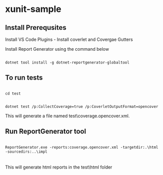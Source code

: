 xunit-sample
====================

Install Prerequsites
---------------------
Install VS Code Plugins - Install coverlet and Covergae Gutters

Install Report Generator using the command below

<code>
dotnet tool install -g dotnet-reportgenerator-globaltool
</code>

To run tests
------------

<code>
cd test

dotnet test /p:CollectCoverage=true /p:CoverletOutputFormat=opencover
</code>
  
This will generate a file named test\coverage.opencover.xml.

Run ReportGenerator tool
------------------------

<code>
ReportGenerator.exe -reports:coverage.opencover.xml -targetdir:.\html -sourcedirs:..\impl
</code>
<br/><br/>
This will generate html reports in the test\html folder

